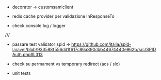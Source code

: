 - decorator -> customsamlclient

- redis cache provider per validazione InResponseTo

- check console.log / logger

///

- passare test validator spid
  -> https://github.com/italia/spid-laravel/blob/933588f556dd1f617c86a890dbb44674440e962b/src/SPIDAuth.php#L313

- check su permament vs temporary redirect (acs / slo)

- unit tests
